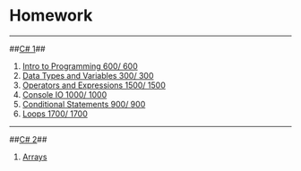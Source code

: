 # Homework
---
##[C# 1](https://github.com/shakuu/Homework/tree/master/1.%20CSharp1)##
  1. [Intro to Programming 600/ 600](https://github.com/shakuu/Homework/tree/master/1.%20CSharp1/1.%20Intro-Programming-Homework)
  2. [Data Types and Variables 300/ 300 ](https://github.com/shakuu/Homework/tree/master/1.%20CSharp1/2.%20Data-Types-and-Variables)
  3. [Operators and Expressions 1500/ 1500](https://github.com/shakuu/Homework/tree/master/1.%20CSharp1/3.%20Homework-Operators-and-Expressions)
  4. [Console IO 1000/ 1000](https://github.com/shakuu/Homework/tree/master/1.%20CSharp1/4.%20ConsoleIO)
  5. [Conditional Statements 900/ 900](https://github.com/shakuu/Homework/tree/master/1.%20CSharp1/5.%20Conditional-Statements) 
  5. [Loops 1700/ 1700](https://github.com/shakuu/Homework/tree/master/1.%20CSharp1/6.%20Loops)
  ---
  ##[C# 2](https://github.com/shakuu/Homework/tree/master/3.%20CSharp2)##
  1. [Arrays](https://github.com/shakuu/Homework/tree/master/3.%20CSharp2/1-Arrays)
